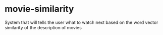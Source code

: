 # movie-similarity
System that will tells the user what to watch next based on the word vector similarity of the description of movies
